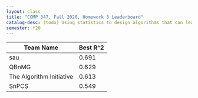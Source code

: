 ```yaml
---
layout: class
title: "COMP 347, Fall 2020, Homework 3 Leaderboard"
catalog-desc: (todo) Using statistics to design algorithms that can learn from data.
semester: f20
---
```


| Team Name                | Best R^2 |
|--------------------------|----------|
| sau                      | 0.691    |
| QBnMG                    | 0.629    |
| The Algorithm Initiative | 0.613    |
| SnPCS                    | 0.549    |
